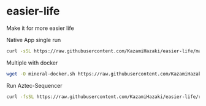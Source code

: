 # easier-life

Make it for more easier life


Native App single run
```bash
curl -sSL https://raw.githubusercontent.com/KazamiHazaki/easier-life/main/mineral-app.sh | bash
```

Multiple with docker 
```bash
wget -O mineral-docker.sh https://raw.githubusercontent.com/KazamiHazaki/easier-life/main/docker/mineral-docker.sh && chmod +x mineral-docker.sh && ./mineral-docker.sh
```


Run Aztec-Sequencer 
```bash
curl -fsSL https://raw.githubusercontent.com/KazamiHazaki/easier-life/refs/heads/main/aztec-sequencer.sh -o aztec-sequencer.sh && bash aztec-sequencer.sh
```

